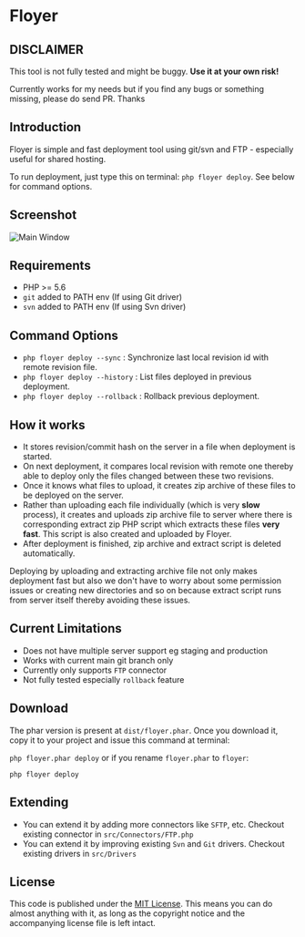 # Floyer

## DISCLAIMER ##

This tool is not fully tested and might be buggy. **Use it at your own risk!**

Currently works for my needs but if you find any bugs or something missing, please do send PR. Thanks

## Introduction ##

Floyer is simple and fast deployment tool using git/svn and FTP - especially useful for shared hosting.

To run deployment, just type this on terminal: `php floyer deploy`. See below for command options. 

## Screenshot ##

![Main Window](https://raw.github.com/sarfraznawaz2005/floyer/master/screenshot.png)

## Requirements ##

 - PHP >= 5.6
 - `git` added to PATH env (If using Git driver)
 - `svn` added to PATH env (If using Svn driver)
 
## Command Options ##

- `php floyer deploy --sync` : Synchronize last local revision id with remote revision file.
- `php floyer deploy --history` : List files deployed in previous deployment.
- `php floyer deploy --rollback` : Rollback previous deployment.

## How it works ##

 - It stores revision/commit hash on the server in a file when deployment is started.
 - On next deployment, it compares local revision with remote one thereby able to deploy only the files changed between these two revisions.
 - Once it knows what files to upload, it creates zip archive of these files to be deployed on the server.
 - Rather than uploading each file individually (which is very **slow** process), it creates and uploads zip archive file to server where there is corresponding extract zip PHP script which extracts these files **very fast**. This script is also created and uploaded by Floyer.
 - After deployment is finished, zip archive and extract script is deleted automatically.

Deploying by uploading and extracting archive file not only makes deployment fast but also we don't have to worry about some permission issues or creating new directories and so on because extract script runs from server itself thereby avoiding these issues.

## Current Limitations ##

- Does not have multiple server support eg staging and production
- Works with current main git branch only
- Currently only supports `FTP` connector
- Not fully tested especially `rollback` feature

## Download ##

The phar version is present at `dist/floyer.phar`. Once you download it, copy it to your project and issue this command at terminal:

`php floyer.phar deploy` or if you rename `floyer.phar` to `floyer`:

`php floyer deploy`

## Extending ##

- You can extend it by adding more connectors like `SFTP`, etc. Checkout existing connector in `src/Connectors/FTP.php`
- You can extend it by improving existing `Svn` and `Git` drivers. Checkout existing drivers in `src/Drivers`

## License ##

This code is published under the [MIT License](http://opensource.org/licenses/MIT).
This means you can do almost anything with it, as long as the copyright notice and the accompanying license file is left intact.
